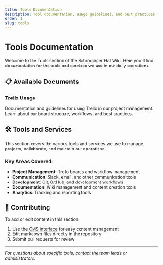 ```yaml
---
title: Tools Documentation
description: Tool documentation, usage guidelines, and best practices for Schrödinger Hat
order: 1
slug: tools
---
```


# Tools Documentation

Welcome to the Tools section of the Schrödinger Hat Wiki. Here you'll find documentation for the tools and services we use in our daily operations.

## 📋 Available Documents

### [Trello Usage](/tools/trello/)
Documentation and guidelines for using Trello in our project management. Learn about our board structure, workflows, and best practices.

## 🛠️ Tools and Services

This section covers the various tools and services we use to manage projects, collaborate, and maintain our operations.

### Key Areas Covered:
- **Project Management**: Trello boards and workflow management
- **Communication**: Slack, email, and other communication tools
- **Development**: Git, GitHub, and development workflows
- **Documentation**: Wiki management and content creation tools
- **Analytics**: Tracking and reporting tools

## 📝 Contributing

To add or edit content in this section:
1. Use the [CMS interface](/admin/) for easy content management
2. Edit markdown files directly in the repository
3. Submit pull requests for review

---

*For questions about specific tools, contact the team leads or administrators.* 